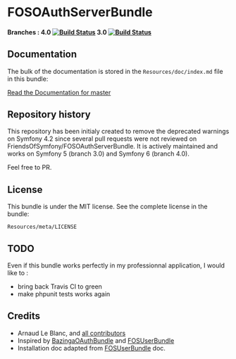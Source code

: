 FOSOAuthServerBundle
====================

#### Branches : 4.0 [![Build Status](https://app.travis-ci.com/klapaudius/FOSOAuthServerBundle.svg?branch=4.0)](https://app.travis-ci.com/klapaudius/FOSOAuthServerBundle.svg?branch=4.0) 3.0 [![Build Status](https://app.travis-ci.com/klapaudius/FOSOAuthServerBundle.svg?branch=3.0)](https://app.travis-ci.com/klapaudius/FOSOAuthServerBundle.svg?branch=3.0)


## Documentation
 
The bulk of the documentation is stored in the `Resources/doc/index.md` file in this bundle:

[Read the Documentation for master](https://github.com/klapaudius/FOSOAuthServerBundle/blob/master/Resources/doc/index.md)

## Repository history

This repository has been initialy created to remove the deprecated warnings on Symfony 4.2 since several pull requests were not reviewed on FriendsOfSymfony/FOSOAuthServerBundle.
It is actively maintained and works on Symfony 5 (branch 3.0) and Symfony 6 (branch 4.0).

Feel free to PR.

## License

This bundle is under the MIT license. See the complete license in the bundle:

    Resources/meta/LICENSE


## TODO

Even if this bundle works perfectly in my professionnal application, I would like to :
- bring back Travis CI to green
- make phpunit tests works again


## Credits

- Arnaud Le Blanc, and [all contributors](https://github.com/klapaudius/FOSOAuthServerBundle/contributors)
- Inspired by [BazingaOAuthBundle](https://github.com/willdurand/BazingaOAuthServerBundle) and [FOSUserBundle](https://github.com/FriendsOfSymfony/FOSUserBundle)
- Installation doc adapted from [FOSUserBundle](https://github.com/FriendsOfSymfony/FOSUserBundle) doc.
